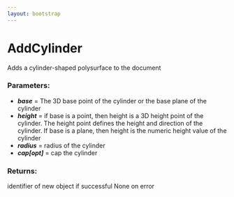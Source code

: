 ```yaml
---
layout: bootstrap
---
```


# AddCylinder

Adds a cylinder-shaped polysurface to the document
        

### Parameters:

- ***base*** = The 3D base point of the cylinder or the base plane of the cylinder
- ***height*** = if base is a point, then height is a 3D height point of the
  cylinder. The height point defines the height and direction of the
  cylinder. If base is a plane, then height is the numeric height value
  of the cylinder
- ***radius*** = radius of the cylinder
- ***cap[opt]*** = cap the cylinder
        

### Returns:


identifier of new object if successful
None on error
        
